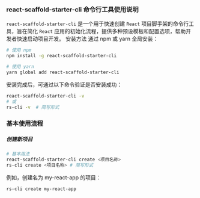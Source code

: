 ### react-scaffold-starter-cli 命令行工具使用说明
`react-scaffold-starter-cli` 是一个用于快速创建 `React` 项目脚手架的命令行工具，旨在简化 `React` 应用的初始化流程，提供多种预设模板和配置选项，帮助开发者快速启动项目开发。
安装方法
通过 npm 或 yarn 全局安装：

```bash
# 使用 npm
npm install -g react-scaffold-starter-cli

# 使用 yarn
yarn global add react-scaffold-starter-cli
```
安装完成后，可通过以下命令验证是否安装成功：

```bash
react-scaffold-starter-cli -v
# 或
rs-cli -v  # 简写形式
```

### 基本使用流程
##### 创建新项目
```bash
# 基本用法
react-scaffold-starter-cli create <项目名称>
rs-cli create <项目名称> # 简写形式
```

例如，创建名为 my-react-app 的项目：

```bash
rs-cli create my-react-app
```
